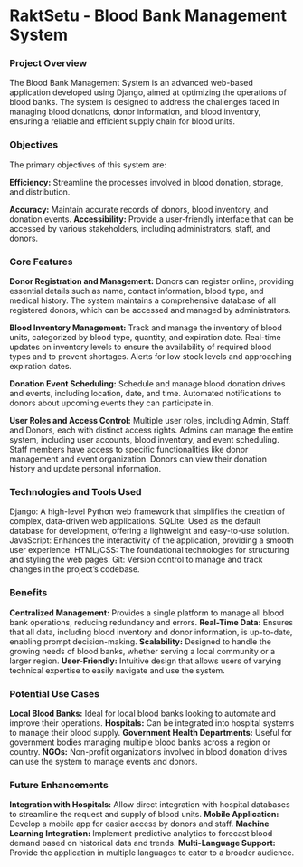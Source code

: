 # RaktSetu - Blood Bank Management System

### Project Overview
The Blood Bank Management System is an advanced web-based application developed using Django, aimed at optimizing the operations of blood banks. The system is designed to address the challenges faced in managing blood donations, donor information, and blood inventory, ensuring a reliable and efficient supply chain for blood units.

### Objectives
The primary objectives of this system are:

**Efficiency:** Streamline the processes involved in blood donation, storage, and distribution.

**Accuracy:** Maintain accurate records of donors, blood inventory, and donation events.
**Accessibility:** Provide a user-friendly interface that can be accessed by various stakeholders, including administrators, staff, and donors.

### Core Features
**Donor Registration and Management:**
Donors can register online, providing essential details such as name, contact information, blood type, and medical history.
The system maintains a comprehensive database of all registered donors, which can be accessed and managed by administrators.

**Blood Inventory Management:**
Track and manage the inventory of blood units, categorized by blood type, quantity, and expiration date.
Real-time updates on inventory levels to ensure the availability of required blood types and to prevent shortages.
Alerts for low stock levels and approaching expiration dates.

**Donation Event Scheduling:**
Schedule and manage blood donation drives and events, including location, date, and time.
Automated notifications to donors about upcoming events they can participate in.

**User Roles and Access Control:**
Multiple user roles, including Admin, Staff, and Donors, each with distinct access rights.
Admins can manage the entire system, including user accounts, blood inventory, and event scheduling.
Staff members have access to specific functionalities like donor management and event organization.
Donors can view their donation history and update personal information.

### Technologies and Tools Used
Django: A high-level Python web framework that simplifies the creation of complex, data-driven web applications.
SQLite: Used as the default database for development, offering a lightweight and easy-to-use solution.
JavaScript: Enhances the interactivity of the application, providing a smooth user experience.
HTML/CSS: The foundational technologies for structuring and styling the web pages.
Git: Version control to manage and track changes in the project’s codebase.

### Benefits
**Centralized Management:** Provides a single platform to manage all blood bank operations, reducing redundancy and errors.
**Real-Time Data:**  Ensures that all data, including blood inventory and donor information, is up-to-date, enabling prompt decision-making.
**Scalability:**  Designed to handle the growing needs of blood banks, whether serving a local community or a larger region.
**User-Friendly:** Intuitive design that allows users of varying technical expertise to easily navigate and use the system.

### Potential Use Cases
**Local Blood Banks:** Ideal for local blood banks looking to automate and improve their operations.
**Hospitals:** Can be integrated into hospital systems to manage their blood supply.
**Government Health Departments:** Useful for government bodies managing multiple blood banks across a region or country.
**NGOs:** Non-profit organizations involved in blood donation drives can use the system to manage events and donors.

### Future Enhancements
**Integration with Hospitals:** Allow direct integration with hospital databases to streamline the request and supply of blood units.
**Mobile Application:** Develop a mobile app for easier access by donors and staff.
**Machine Learning Integration:** Implement predictive analytics to forecast blood demand based on historical data and trends.
**Multi-Language Support:** Provide the application in multiple languages to cater to a broader audience.
